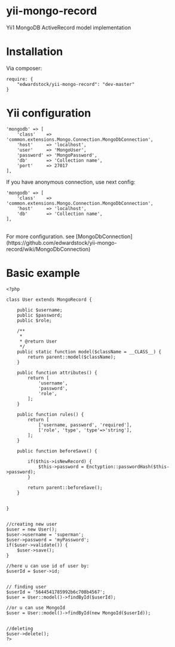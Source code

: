 # yii-mongo-record
Yii1 MongoDB ActiveRecord model implementation

# Installation

Via composer: 

```
require: {
    "edwardstock/yii-mongo-record": "dev-master"
}
```

# Yii configuration

```
'mongodb' => [
    'class'    => 'common.extensions.Mongo.Connection.MongoDbConnection',
    'host'     => 'localhost',
    'user'     => 'MongoUser',
    'password' => 'MongoPassword',
    'db'       => 'Collection name',
    'port'     => 27017
],
```

If you have anonymous connection, use next config: 
  
  
```
'mongodb' => [
    'class'    => 'common.extensions.Mongo.Connection.MongoDbConnection',
    'host'     => 'localhost',
    'db'       => 'Collection name',
],
```


<br/>
For more configuration. see [MongoDbConnection](https://github.com/edwardstock/yii-mongo-record/wiki/MongoDbConnection)

# Basic example

```
<?php

class User extends MongoRecord {
    
    public $username;
    public $password;
    public $role;
    
    /**
     * 
     * @return User
     */
    public static function model($className = __CLASS__) {
        return parent::model($className);
    }
    
    public function attributes() {
        return [
            'username',
            'password',
            'role',
        ];
    }
    
    public function rules() {
        return [
            ['username, password', 'required'],
            ['role', 'type', 'type'=>'string'],
        ];
    }
    
    public function beforeSave() {
        
        if($this->isNewRecord) {
            $this->password = Enctyption::passwordHash($this->password);
        }
    
        return parent::beforeSave();
    }

    
}


//creating new user
$user = new User();
$user->username = 'superman';
$user->password = 'myPassword';
if($user->validate()) {
    $user->save();
}

//here u can use id of user by:
$userId = $user->id;


// finding user
$userId = '5644541785992b6c708b4567';
$user = User::model()->findById($userId);

//or u can use MongoId
$user = User::model()->findById(new MongoId($userId));


//deleting
$user->delete();
?>
```